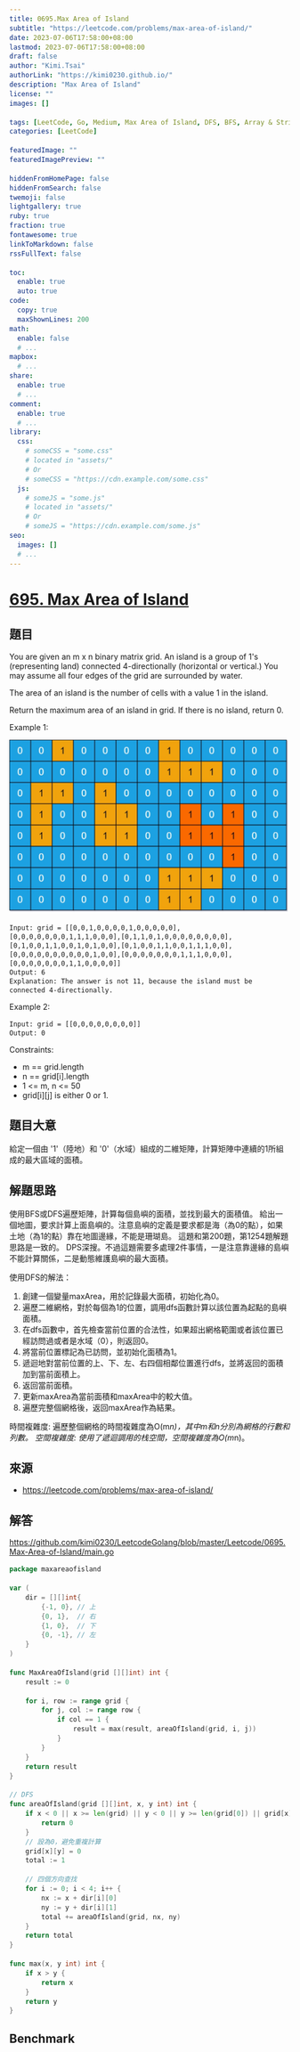 ```yaml
---
title: 0695.Max Area of Island
subtitle: "https://leetcode.com/problems/max-area-of-island/"
date: 2023-07-06T17:58:00+08:00
lastmod: 2023-07-06T17:58:00+08:00
draft: false
author: "Kimi.Tsai"
authorLink: "https://kimi0230.github.io/"
description: "Max Area of Island"
license: ""
images: []

tags: [LeetCode, Go, Medium, Max Area of Island, DFS, BFS, Array & String, Matrix]
categories: [LeetCode]

featuredImage: ""
featuredImagePreview: ""

hiddenFromHomePage: false
hiddenFromSearch: false
twemoji: false
lightgallery: true
ruby: true
fraction: true
fontawesome: true
linkToMarkdown: false
rssFullText: false

toc:
  enable: true
  auto: true
code:
  copy: true
  maxShownLines: 200
math:
  enable: false
  # ...
mapbox:
  # ...
share:
  enable: true
  # ...
comment:
  enable: true
  # ...
library:
  css:
    # someCSS = "some.css"
    # located in "assets/"
    # Or
    # someCSS = "https://cdn.example.com/some.css"
  js:
    # someJS = "some.js"
    # located in "assets/"
    # Or
    # someJS = "https://cdn.example.com/some.js"
seo:
  images: []
  # ...
---
```

# [695. Max Area of Island](https://leetcode.com/problems/max-area-of-island/)

## 題目
You are given an m x n binary matrix grid. An island is a group of 1's (representing land) connected 4-directionally (horizontal or vertical.) You may assume all four edges of the grid are surrounded by water.

The area of an island is the number of cells with a value 1 in the island.

Return the maximum area of an island in grid. If there is no island, return 0.


Example 1:

![](images/maxarea1-grid.jpg)

```
Input: grid = [[0,0,1,0,0,0,0,1,0,0,0,0,0],[0,0,0,0,0,0,0,1,1,1,0,0,0],[0,1,1,0,1,0,0,0,0,0,0,0,0],[0,1,0,0,1,1,0,0,1,0,1,0,0],[0,1,0,0,1,1,0,0,1,1,1,0,0],[0,0,0,0,0,0,0,0,0,0,1,0,0],[0,0,0,0,0,0,0,1,1,1,0,0,0],[0,0,0,0,0,0,0,1,1,0,0,0,0]]
Output: 6
Explanation: The answer is not 11, because the island must be connected 4-directionally.
```

Example 2:
```
Input: grid = [[0,0,0,0,0,0,0,0]]
Output: 0
```

Constraints:

* m == grid.length
* n == grid[i].length
* 1 <= m, n <= 50
* grid[i][j] is either 0 or 1.

## 題目大意
給定一個由 '1'（陸地）和 '0'（水域）組成的二維矩陣，計算矩陣中連續的1所組成的最大區域的面積。

## 解題思路
使用BFS或DFS遍歷矩陣，計算每個島嶼的面積，並找到最大的面積值。
給出一個地圖，要求計算上面島嶼的。注意島嶼的定義是要求都是海（為0的點），如果土地（為1的點）靠在地圖邊緣，不能是珊瑚島。
這題和第200題，第1254題解題思路是一致的。
DPS深搜。不過這題需要多處理2件事情，一是注意靠邊緣的島嶼不能計算關係，二是動態維護島嶼的最大面積。

使用DFS的解法：

1. 創建一個變量maxArea，用於記錄最大面積，初始化為0。
2. 遍歷二維網格，對於每個為1的位置，調用dfs函數計算以該位置為起點的島嶼面積。
3. 在dfs函數中，首先檢查當前位置的合法性，如果超出網格範圍或者該位置已經訪問過或者是水域（0），則返回0。
4. 將當前位置標記為已訪問，並初始化面積為1。
5. 遞迴地對當前位置的上、下、左、右四個相鄰位置進行dfs，並將返回的面積加到當前面積上。
6. 返回當前面積。
7. 更新maxArea為當前面積和maxArea中的較大值。
8. 遍歷完整個網格後，返回maxArea作為結果。

時間複雜度: 遍歷整個網格的時間複雜度為O(m*n)，其中m和n分別為網格的行數和列數。
空間複雜度: 使用了遞迴調用的栈空間，空間複雜度為O(m*n)。



## 來源
* https://leetcode.com/problems/max-area-of-island/

## 解答
https://github.com/kimi0230/LeetcodeGolang/blob/master/Leetcode/0695.Max-Area-of-Island/main.go

```go
package maxareaofisland

var (
	dir = [][]int{
		{-1, 0}, // 上
		{0, 1},  // 右
		{1, 0},  // 下
		{0, -1}, // 左
	}
)

func MaxAreaOfIsland(grid [][]int) int {
	result := 0

	for i, row := range grid {
		for j, col := range row {
			if col == 1 {
				result = max(result, areaOfIsland(grid, i, j))
			}
		}
	}
	return result
}

// DFS
func areaOfIsland(grid [][]int, x, y int) int {
	if x < 0 || x >= len(grid) || y < 0 || y >= len(grid[0]) || grid[x][y] == 0 {
		return 0
	}
	// 設為0，避免重複計算
	grid[x][y] = 0
	total := 1

	// 四個方向查找
	for i := 0; i < 4; i++ {
		nx := x + dir[i][0]
		ny := y + dir[i][1]
		total += areaOfIsland(grid, nx, ny)
	}
	return total
}

func max(x, y int) int {
	if x > y {
		return x
	}
	return y
}

```

##  Benchmark

```sh

```
